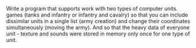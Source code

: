 Write a program that supports work with two types of computer units.
games (tanks and infantry or infantry and cavalry) so that you can include
dissimilar units in a single list (army creation) and change their coordinates
simultaneously (moving the army). And so that the heavy data of everyone
unit - texture and sounds were stored in memory only once for one type of unit.